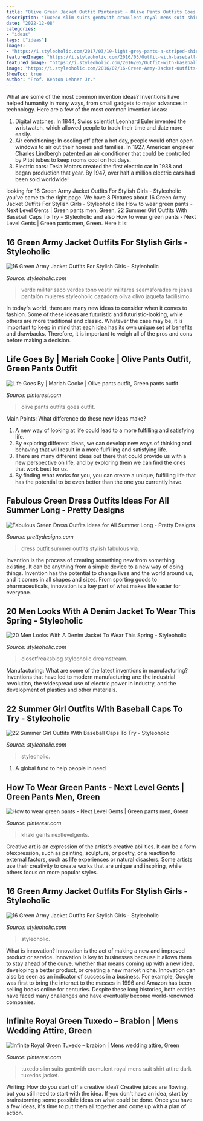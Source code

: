 ```yaml
---
title: "Olive Green Jacket Outfit Pinterest ~ Olive Pants Outfits Goes Outfit"
description: "Tuxedo slim suits gentwith cromulent royal mens suit shirt attire dark tuxedos jacket"
date: "2022-12-08"
categories:
- "ideas"
tags: ["ideas"]
images:
- "https://i.styleoholic.com/2017/03/19-light-grey-pants-a-striped-shirt-a-denim-jacket-and-brown-moccasins.jpg"
featuredImage: "https://i.styleoholic.com/2016/05/Outfit-with-baseball-cap-and-cuffed-jeans.jpg"
featured_image: "https://i.styleoholic.com/2016/05/Outfit-with-baseball-cap-and-cuffed-jeans.jpg"
image: "https://i.styleoholic.com/2016/02/16-Green-Army-Jacket-Outfits-For-Stylish-Girls14.jpg"
ShowToc: true
author: "Prof. Kenton Lehner Jr."
---
```



What are some of the most common invention ideas?
Inventions have helped humanity in many ways, from small gadgets to major advances in technology. Here are a few of the most common invention ideas:
1. Digital watches: In 1844, Swiss scientist Leonhard Euler invented the wristwatch, which allowed people to track their time and date more easily.
2. Air conditioning: In cooling off after a hot day, people would often open windows to air out their homes and families. In 1927, American engineer Charles Lindbergh patented an air conditioner that could be controlled by Pitot tubes to keep rooms cool on hot days.
3. Electric cars: Tesla Motors created the first electric car in 1938 and began production that year. By 1947, over half a million electric cars had been sold worldwide!

	

		
looking for 16 Green Army Jacket Outfits For Stylish Girls - Styleoholic you've came to the right page. We have 8 Pictures about 16 Green Army Jacket Outfits For Stylish Girls - Styleoholic like How to wear green pants - Next Level Gents | Green pants men, Green, 22 Summer Girl Outfits With Baseball Caps To Try - Styleoholic and also How to wear green pants - Next Level Gents | Green pants men, Green. Here it is:
		
    
## 16 Green Army Jacket Outfits For Stylish Girls - Styleoholic

<img loading=lazy src="https://i.styleoholic.com/2016/02/16-Green-Army-Jacket-Outfits-For-Stylish-Girls14.jpg" onerror="this.onerror=null;this.src='https://tse4.mm.bing.net/th?id=OIP.NnNXxRHxKd8yFqDK7kTiAAAAAA&amp;pid=15.1';" alt="16 Green Army Jacket Outfits For Stylish Girls - Styleoholic">

_Source: styleoholic.com_

>verde militar saco verdes tono vestir militares seamsforadesire jeans pantalón mujeres styleoholic cazadora oliva olivo jaqueta facilisimo. 

	

In today's world, there are many new ideas to consider when it comes to fashion. Some of these ideas are futuristic and futuristic-looking, while others are more traditional and classic. Whatever the case may be, it is important to keep in mind that each idea has its own unique set of benefits and drawbacks. Therefore, it is important to weigh all of the pros and cons before making a decision.

    
## Life Goes By | Mariah Cooke | Olive Pants Outfit, Green Pants Outfit

<img loading=lazy src="https://i.pinimg.com/736x/57/66/87/576687703c967119823e588a233eee05--school-outfits-work-outfits.jpg" onerror="this.onerror=null;this.src='https://tse3.mm.bing.net/th?id=OIP.8vthl94utAtWIHwGWRxMWgHaKX&amp;pid=15.1';" alt="Life Goes By | Mariah Cooke | Olive pants outfit, Green pants outfit">

_Source: pinterest.com_

>olive pants outfits goes outfit. 

	

Main Points: What difference do these new ideas make?
1. A new way of looking at life could lead to a more fulfilling and satisfying life.
2. By exploring different ideas, we can develop new ways of thinking and behaving that will result in a more fulfilling and satisfying life.
3. There are many different ideas out there that could provide us with a new perspective on life, and by exploring them we can find the ones that work best for us.
4. By finding what works for you, you can create a unique, fulfilling life that has the potential to be even better than the one you currently have.

    
## Fabulous Green Dress Outfits Ideas For All Summer Long - Pretty Designs

<img loading=lazy src="http://www.prettydesigns.com/wp-content/uploads/2014/07/Stylish-Green-Dress-Outfit.jpg" onerror="this.onerror=null;this.src='https://tse2.mm.bing.net/th?id=OIP.zD6q_6lGUMUDZIs5a_XbZgHaLM&amp;pid=15.1';" alt="Fabulous Green Dress Outfits Ideas for All Summer Long - Pretty Designs">

_Source: prettydesigns.com_

>dress outfit summer outfits stylish fabulous via. 

	

Invention is the process of creating something new from something existing. It can be anything from a simple device to a new way of doing things. Invention has the potential to change lives and the world around us, and it comes in all shapes and sizes. From sporting goods to pharmaceuticals, innovation is a key part of what makes life easier for everyone.

    
## 20 Men Looks With A Denim Jacket To Wear This Spring - Styleoholic

<img loading=lazy src="https://i.styleoholic.com/2017/03/19-light-grey-pants-a-striped-shirt-a-denim-jacket-and-brown-moccasins.jpg" onerror="this.onerror=null;this.src='https://tse4.mm.bing.net/th?id=OIP.dJd_CbYqhef5sRmdP1hkbgHaLH&amp;pid=15.1';" alt="20 Men Looks With A Denim Jacket To Wear This Spring - Styleoholic">

_Source: styleoholic.com_

>closetfreaksblog styleoholic dreamstream. 

	

Manufacturing: What are some of the latest inventions in manufacturing?
Inventions that have led to modern manufacturing are: the industrial revolution, the widespread use of electric power in industry, and the development of plastics and other materials.

    
## 22 Summer Girl Outfits With Baseball Caps To Try - Styleoholic

<img loading=lazy src="https://i.styleoholic.com/2016/05/Outfit-with-baseball-cap-and-cuffed-jeans.jpg" onerror="this.onerror=null;this.src='https://tse4.mm.bing.net/th?id=OIP.R-6vi9QLgKpas_ubTRQOiQAAAA&amp;pid=15.1';" alt="22 Summer Girl Outfits With Baseball Caps To Try - Styleoholic">

_Source: styleoholic.com_

>styleoholic. 

	

1. A global fund to help people in need 

    
## How To Wear Green Pants - Next Level Gents | Green Pants Men, Green

<img loading=lazy src="https://i.pinimg.com/736x/a7/09/1e/a7091eea66b54ec8a9e4008515b0ad77.jpg" onerror="this.onerror=null;this.src='https://tse2.mm.bing.net/th?id=OIP.lA--OMTgXUbqb2RhXc1fOwHaHa&amp;pid=15.1';" alt="How to wear green pants - Next Level Gents | Green pants men, Green">

_Source: pinterest.com_

>khaki gents nextlevelgents. 

	

Creative art is an expression of the artist's creative abilities. It can be a form ofexpression, such as painting, sculpture, or poetry, or a reaction to external factors, such as life experiences or natural disasters. Some artists use their creativity to create works that are unique and inspiring, while others focus on more popular styles.

    
## 16 Green Army Jacket Outfits For Stylish Girls - Styleoholic

<img loading=lazy src="https://i.styleoholic.com/2016/02/16-Green-Army-Jacket-Outfits-For-Stylish-Girls9.jpg" onerror="this.onerror=null;this.src='https://tse3.mm.bing.net/th?id=OIP.T9E-H88rEW6_j5-qCFESbAAAAA&amp;pid=15.1';" alt="16 Green Army Jacket Outfits For Stylish Girls - Styleoholic">

_Source: styleoholic.com_

>styleoholic. 

	

What is innovation?
Innovation is the act of making a new and improved product or service. Innovation is key to businesses because it allows them to stay ahead of the curve, whether that means coming up with a new idea, developing a better product, or creating a new market niche. Innovation can also be seen as an indicator of success in a business. For example, Google was first to bring the internet to the masses in 1996 and Amazon has been selling books online for centuries. Despite these long histories, both entities have faced many challenges and have eventually become world-renowned companies.

    
## Infinite Royal Green Tuxedo – Brabion | Mens Wedding Attire, Green

<img loading=lazy src="https://i.pinimg.com/originals/30/fa/0a/30fa0a49230219c4a365f8a21d95b974.jpg" onerror="this.onerror=null;this.src='https://tse1.mm.bing.net/th?id=OIP.zwokCTz3vFzYFSKhVwq5XQHaJ4&amp;pid=15.1';" alt="Infinite Royal Green Tuxedo – brabion | Mens wedding attire, Green">

_Source: pinterest.com_

>tuxedo slim suits gentwith cromulent royal mens suit shirt attire dark tuxedos jacket. 

	

Writing: How do you start off a creative idea?
Creative juices are flowing, but you still need to start with the idea.  If you don't have an idea, start by brainstorming some possible ideas on what could be done. Once you have a few ideas, it's time to put them all together and come up with a plan of action.

